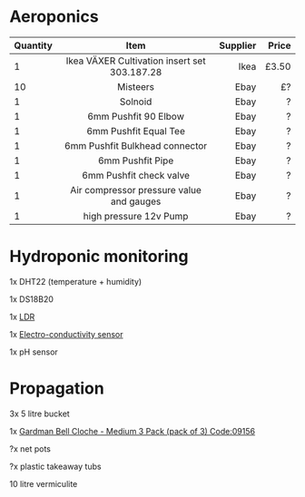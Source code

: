 # Aeroponics

| Quantity        | Item           | Supplier  | Price|
| ------------- |:-------------:| -----:|-----:|
| 1      | Ikea VÄXER Cultivation insert set 303.187.28 | Ikea | £3.50|
| 10     | Misteers | Ebay | £?|
| 1      | Solnoid | Ebay | ?|
| 1      | 6mm Pushfit 90 Elbow | Ebay | ?|
| 1      | 6mm Pushfit Equal Tee | Ebay | ?|
| 1      | 6mm Pushfit Bulkhead connector | Ebay | ?|
| 1      | 6mm Pushfit Pipe | Ebay | ?|
| 1      | 6mm Pushfit check valve | Ebay | ?|
| 1      | Air compressor pressure value and gauges | Ebay | ?|
| 1      | high pressure 12v Pump | Ebay | ?|

# Hydroponic monitoring

1x DHT22 (temperature + humidity)

1x DS18B20

1x [LDR](https://github.com/DzikuVx/attiny_photoresistor_i2c)

1x [Electro-conductivity sensor](https://hackaday.io/project/7008-fly-wars-a-hackers-solution-to-world-hunger/log/24646-three-dollar-ec-ppm-meter-arduino)

1x pH sensor

# Propagation

3x 5 litre bucket

1x [Gardman Bell Cloche - Medium 3 Pack (pack of 3) Code:09156](https://www.gardman.co.uk/growing/grow-your-own/cloches-plant-protection/bell-cloche-medium-3.html)

?x net pots

?x plastic takeaway tubs

10 litre vermiculite
